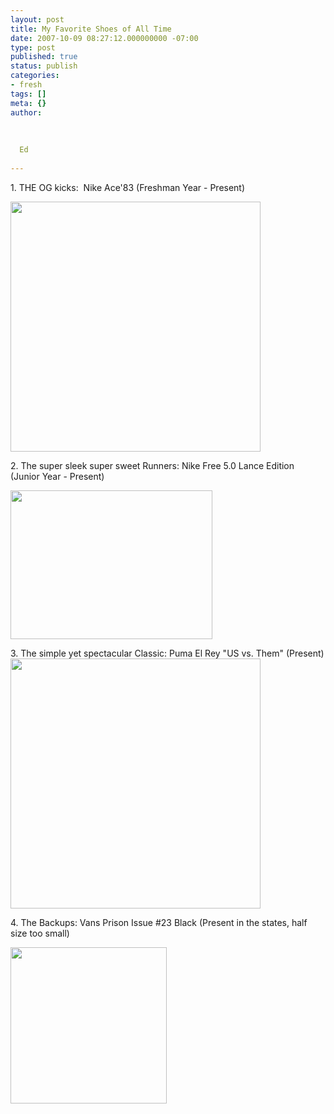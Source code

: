 ```yaml
---
layout: post
title: My Favorite Shoes of All Time
date: 2007-10-09 08:27:12.000000000 -07:00
type: post
published: true
status: publish
categories:
- fresh
tags: []
meta: {}
author:
  
  
  
  Ed
  
---
```

<p>1. THE OG kicks:  Nike Ace'83 (Freshman Year - Present)</p>
<p><img src="{{ site.baseurl }}/assets/ace83-90.jpg" width="400" /></p>
<p>2. The super sleek super sweet Runners: Nike Free 5.0 Lance Edition (Junior Year - Present)</p>
<p><img src="{{ site.baseurl }}/assets/NIK854?wid=323&amp;hei=238" height="238" width="323" /></p>
<p>3. The simple yet spectacular Classic: Puma El Rey "US vs. Them" (Present)<br />
<img src="{{ site.baseurl }}/assets/n2538374_37424767_5154.jpg" width="400" /></p>
<p>4. The Backups: Vans Prison Issue #23 Black (Present in the states, half size too small)</p>
<p><img src="{{ site.baseurl }}/assets/vans_prison.jpg" height="250" width="250" /></p>
